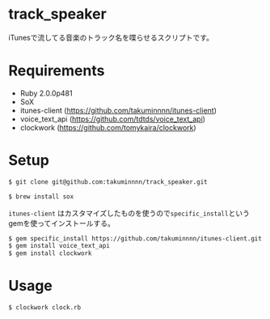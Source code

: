 # track_speaker

iTunesで流してる音楽のトラック名を喋らせるスクリプトです。

# Requirements

* Ruby 2.0.0p481
* SoX
* itunes-client (https://github.com/takuminnnn/itunes-client)
* voice_text_api (https://github.com/tdtds/voice_text_api)
* clockwork (https://github.com/tomykaira/clockwork)

# Setup

```bash
$ git clone git@github.com:takuminnnn/track_speaker.git
```

```bash
$ brew install sox
```

`itunes-client` はカスタマイズしたものを使うので`specific_install`というgemを使ってインストールする。

```bash
$ gem specific_install https://github.com/takuminnnn/itunes-client.git
$ gem install voice_text_api
$ gem install clockwork
```

# Usage

```bash
$ clockwork clock.rb
```
